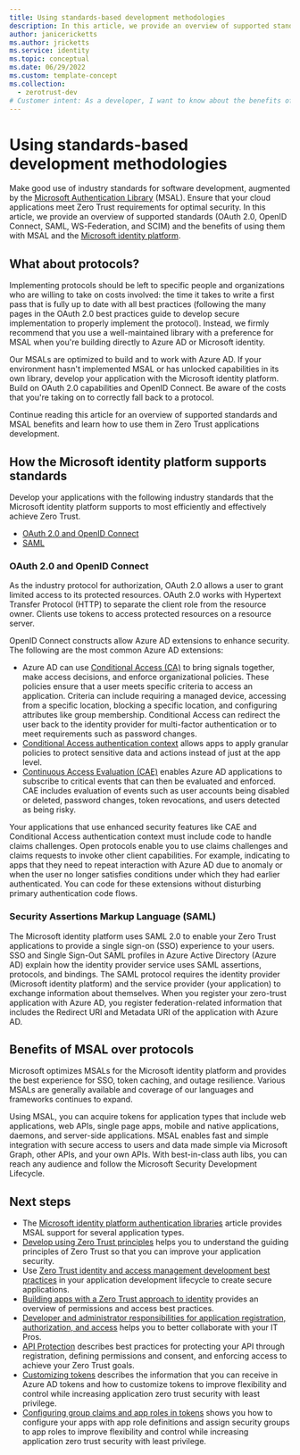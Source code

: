 ```yaml
---
title: Using standards-based development methodologies
description: In this article, we provide an overview of supported standards (OAuth 2.0, OpenID Connect, SAML, WS-Federation, and SCIM) and the benefits of using them with MSAL and the Microsoft identity platform, along with links to more detailed articles. 
author: janicericketts
ms.author: jricketts
ms.service: identity
ms.topic: conceptual
ms.date: 06/29/2022
ms.custom: template-concept
ms.collection:
  - zerotrust-dev
# Customer intent: As a developer, I want to know about the benefits of using supported standards with MSAL in the Microsoft identity platform, so that I can have the most efficient and effective way to achieve Zero Trust.
---
```

# Using standards-based development methodologies

Make good use of industry standards for software development, augmented by the [Microsoft Authentication Library](/azure/active-directory/develop/msal-overview) (MSAL). Ensure that your cloud applications meet Zero Trust requirements for optimal security. In this article, we provide an overview of supported standards (OAuth 2.0, OpenID Connect, SAML, WS-Federation, and SCIM) and the benefits of using them with MSAL and the [Microsoft identity platform](/azure/active-directory/develop/v2-overview).

## What about protocols?

Implementing protocols should be left to specific people and organizations who are willing to take on costs involved: the time it takes to write a first pass that is fully up to date with all best practices (following the many pages in the OAuth 2.0 best practices guide to develop secure implementation to properly implement the protocol). Instead, we firmly recommend that you use a well-maintained library with a preference for MSAL when you're building directly to Azure AD or Microsoft identity.

Our MSALs are optimized to build and to work with Azure AD. If your environment hasn't implemented MSAL or has unlocked capabilities in its own library, develop your application with the Microsoft identity platform. Build on OAuth 2.0 capabilities and OpenID Connect. Be aware of the costs that you're taking on to correctly fall back to a protocol.

Continue reading this article for an overview of supported standards and MSAL benefits and learn how to use them in Zero Trust applications development.

## How the Microsoft identity platform supports standards

Develop your applications with the following industry standards that the Microsoft identity platform supports to most efficiently and effectively achieve Zero Trust.

- [OAuth 2.0 and OpenID Connect](/azure/active-directory/develop/active-directory-v2-protocols)
- [SAML](/azure/active-directory/develop/active-directory-saml-protocol-reference)

### OAuth 2.0 and OpenID Connect

As the industry protocol for authorization, OAuth 2.0 allows a user to grant limited access to its protected resources. OAuth 2.0 works with Hypertext Transfer Protocol (HTTP) to separate the client role from the resource owner. Clients use tokens to access protected resources on a resource server.

OpenID Connect constructs allow Azure AD extensions to enhance security. The following are the most common Azure AD extensions:

- Azure AD can use [Conditional Access (CA)](/azure/active-directory/conditional-access/overview) to bring signals together, make access decisions, and enforce organizational policies. These policies ensure that a user meets specific criteria to access an application. Criteria can include requiring a managed device, accessing from a specific location, blocking a specific location, and configuring attributes like group membership. Conditional Access can redirect the user back to the identity provider for multi-factor authentication or to meet requirements such as password changes.
- [Conditional Access authentication context](/azure/active-directory/develop/developer-guide-conditional-access-authentication-context) allows apps to apply granular policies to protect sensitive data and actions instead of just at the app level.
- [Continuous Access Evaluation (CAE)](/azure/active-directory/conditional-access/concept-continuous-access-evaluation) enables Azure AD applications to subscribe to critical events that can then be evaluated and enforced. CAE includes evaluation of events such as user accounts being disabled or deleted, password changes, token revocations, and users detected as being risky.

Your applications that use enhanced security features like CAE and Conditional Access authentication context must include code to handle claims challenges. Open protocols enable you to use claims challenges and claims requests to invoke other client capabilities. For example, indicating to apps that they need to repeat interaction with Azure AD due to anomaly or when the user no longer satisfies conditions under which they had earlier authenticated. You can code for these extensions without disturbing primary authentication code flows.

### Security Assertions Markup Language (SAML)

The Microsoft identity platform uses SAML 2.0 to enable your Zero Trust applications to provide a single sign-on (SSO) experience to your users. SSO and Single Sign-Out SAML profiles in Azure Active Directory (Azure AD) explain how the identity provider service uses SAML assertions, protocols, and bindings. The SAML protocol requires the identity provider (Microsoft identity platform) and the service provider (your application) to exchange information about themselves. When you register your zero-trust application with Azure AD, you register federation-related information that includes the Redirect URI and Metadata URI of the application with Azure AD.

## Benefits of MSAL over protocols

Microsoft optimizes MSALs for the Microsoft identity platform and provides the best experience for SSO, token caching, and outage resilience. Various MSALs are generally available and coverage of our languages and frameworks continues to expand.

Using MSAL, you can acquire tokens for application types that include web applications, web APIs, single page apps, mobile and native applications, daemons, and server-side applications. MSAL enables fast and simple integration with secure access to users and data made simple via Microsoft Graph, other APIs, and your own APIs. With best-in-class auth libs, you can reach any audience and follow the Microsoft Security Development Lifecycle.

## Next steps

- The [Microsoft identity platform authentication libraries](/azure/active-directory/develop/reference-v2-libraries) article provides MSAL support for several application types.
- [Develop using Zero Trust principles](overview.md) helps you to understand the guiding principles of Zero Trust so that you can improve your application security.
- Use [Zero Trust identity and access management development best practices](identity-iam-development-best-practices.md) in your application development lifecycle to create secure applications.
- [Building apps with a Zero Trust approach to identity](identity.md) provides an overview of permissions and access best practices.
- [Developer and administrator responsibilities for application registration, authorization, and access](identity-developer-administrator-responsibilities.md) helps you to better collaborate with your IT Pros.
- [API Protection](protect-api.md) describes best practices for protecting your API through registration, defining permissions and consent, and enforcing access to achieve your Zero Trust goals.
- [Customizing tokens](zero-trust-token-customization.md) describes the information that you can receive in Azure AD tokens and how to customize tokens to improve flexibility and control while increasing application zero trust security with least privilege.
- [Configuring group claims and app roles in tokens](configure-tokens-group-claims-app-roles.md) shows you how to configure your apps with app role definitions and assign security groups to app roles to improve flexibility and control while increasing application zero trust security with least privilege.
